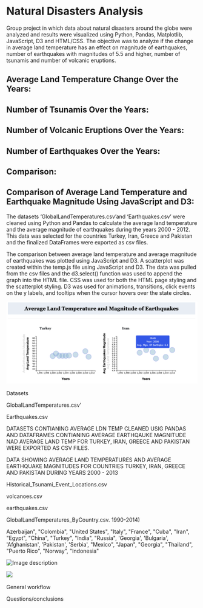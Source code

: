# Natural Disasters Analysis
Group project in which data about natural disasters around the globe were analyzed and results were visualized using Python, Pandas, Matplotlib, JavaScript, D3 and HTML/CSS.
The objective was to analyze if the change in average land temperature has an effect on magnitude of earthquakes, number of earthquakes with magnitudes of 5.5 and higher, number of tsunamis and number of volcanic eruptions. 

## Average Land Temperature Change Over the Years:


## Number of Tsunamis Over the Years:



## Number of Volcanic Eruptions Over the Years:


## Number of Earthquakes Over the Years:


## Comparison:


## Comparison of Average Land Temperature and Earthquake Magnitude Using JavaScript and D3:

The datasets ‘GlobalLandTemperatures.csv’and ‘Earthquakes.csv’ were cleaned using Python and Pandas to calculate the average land temperature and the average magnitude of earthquakes during the years 2000 - 2012. This data was selected for the countries Turkey, Iran, Greece and Pakistan and the finalized DataFrames were exported as csv files. 

The comparison between average land temperature and average magnitude of earthquakes was plotted using JavaScript and D3. A scatterplot was created within the temp.js file using JavaScript and D3. The data was pulled from the csv files and the d3.select() function was used to append the graph into the HTML file. CSS was used for both the HTML page styling and the scatterplot styling. D3 was used for animations, transitions, click events on the y labels, and tooltips when the cursor hovers over the state circles.

<img src="images/D3graphs.png" width="900">




Datasets

GlobalLandTemperatures.csv'

Earthquakes.csv

DATASETS CONTIANING AVERAGE LDN TEMP CLEANED USIG PANDAS AND DATAFRAMES CONTIANING AVERAGE EARTHQAUKE MAGNITUDE NAD AVERAGE LAND TEMP FOR TURKEY, IRAN, GREECE AND PAKISTAN WERE EXPORTED AS CSV FILES. 

 DATA SHOWING AVERAGE LAND TEMPERATURES AND AVERAGE EARTHQUAKE MAGNITUDES FOR COUNTRIES TURKEY, IRAN, GREECE AND PAKISTAN DURING YEARS 2000 - 2013 










Historical_Tsunami_Event_Locations.csv

volcanoes.csv

earthquakes.csv

GlobalLandTemperatures_ByCountry.csv.  1990-2014)

Azerbaijan", "Colombia", "United States", "Italy", "France",
                "Cuba", "Iran", "Egypt", "China", "Turkey", "India", "Russia",
                'Georgia', 'Bulgaria', 'Afghanistan', 'Pakistan', 'Serbia',
                "Mexico", "Japan", "Georgia", "Thailand",
                "Puerto Rico", "Norway", "Indonesia"



![Image description](images/TumorResponse.png)

<img src="images/precipitation.png" width="600">

General workflow


Questions/conclusions

